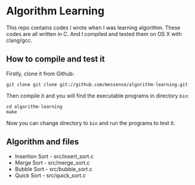 # Algorithm Learning

This repo contains codes I wrote when I was learning algorithm. These codes are all written in C. And I compiled and tested them on OS X with clang/gcc.

## How to compile and test it

Firstly, clone it from Github:

    git clone git clone git://github.com/messense/algorithm-learning.git

Then compile it and you will find the executable programs in directory `bin`:

    cd algorithm-learning
    make

Now you can change directory to `bin` and run the programs to test it.

## Algorithm and files

* Insertion Sort - src/insert_sort.c
* Merge Sort - src/merge_sort.c
* Bubble Sort - src/bubble_sort.c
* Quick Sort - src/quick_sort.c